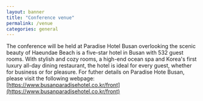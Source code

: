```yaml
---
layout: banner
title: "Conference venue"
permalink: /venue
categories: general
---
```

The conference will be held at Paradise Hotel Busan overlooking the scenic beauty of Haeundae Beach is a five-star hotel in Busan with 532 guest rooms. With stylish and cozy rooms, a high-end ocean spa and Korea's first luxury all-day dining restaurant, the hotel is ideal for every guest, whether for business or for pleasure. For futher details on Paradise Hote Busan, please visit the following webpage: [https://www.busanparadisehotel.co.kr/front](https://www.busanparadisehotel.co.kr/front)